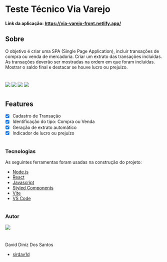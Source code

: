 # Teste Técnico Via Varejo 


#### Link da aplicação: https://via-varejo-front.netlify.app/

## Sobre

O objetivo é criar uma SPA (Single Page Application), incluir transações de compra ou venda de mercadoria.
Criar um extrato das transações incluídas. As transações deverão ser mostradas na ordem em que foram incluídas.
Mostrar o saldo final e destacar se houve lucro ou prejuizo.
#
<img src= "https://img.shields.io/node/v-lts/david?style=flat-square" /> <img src= "https://img.shields.io/github/license/sirdav1d/via-varejo-front" />    <img src= "https://img.shields.io/github/followers/sirdav1d?style=flat-square"/>    <img src="https://img.shields.io/github/languages/code-size/sirdav1d/via-varejo-front?style=flat-square"/>

#

## Features

- [x] Cadastro de Transação
- [x] Identificação do tipo: Compra ou Venda
- [x] Geração de extrato automático
- [x] Indicador de lucro ou prejuízo

#

### Tecnologias

As seguintes ferramentas foram usadas na construção do projeto:

- [Node.js](https://nodejs.org/en/)
- [React](https://pt-br.reactjs.org/)
- [Javascript](https://www.javascript.com/)
- [Styled Components](https://styled-components.com/)
- [Vite](https://vitejs.dev/)
- [VS Code](https://code.visualstudio.com/)

#

### Autor

<img src="https://avatars.githubusercontent.com/u/97140028?s=96&v=4"/>

#
David Diniz Dos Santos  
- [sirdav1d](https://github.com/sirdav1d)

##

